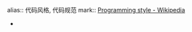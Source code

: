 alias:: 代码风格, 代码规范
mark:: [Programming style - Wikipedia](https://en.wikipedia.org/wiki/Programming_style)

-